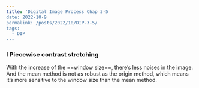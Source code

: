 ```yaml
---
title: 'Digital Image Process Chap 3-5
date: 2022-10-9
permalink: /posts/2022/10/DIP-3-5/
tags:
  - DIP
---
```



### I Piecewise contrast stretching 


With the increase of the ==window size==, there’s less noises in the image. And the mean method is not as robust as the origin method, which means it’s more sensitive to the window size than the mean method. 
